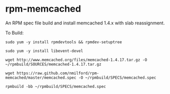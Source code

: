 rpm-memcached
=============

An RPM spec file build and install memcached 1.4.x with slab reassignment.

To Build:

`sudo yum -y install rpmdevtools && rpmdev-setuptree`

`sudo yum -y install libevent-devel`

`wget http://www.memcached.org/files/memcached-1.4.17.tar.gz -O ~/rpmbuild/SOURCES/memcached-1.4.17.tar.gz`

`wget https://raw.github.com/nmilford/rpm-memcached/master/memcached.spec -O ~/rpmbuild/SPECS/memcached.spec`

`rpmbuild -bb ~/rpmbuild/SPECS/memcached.spec`
